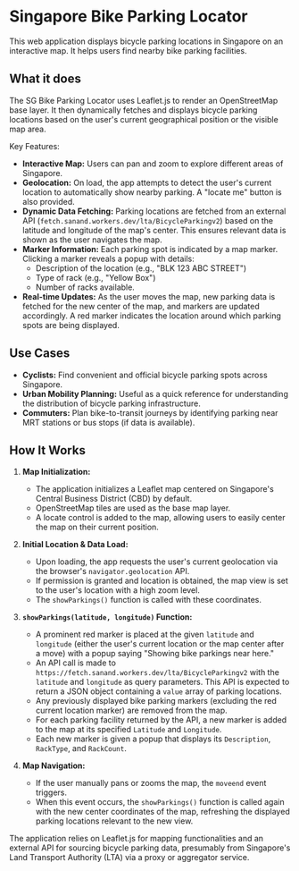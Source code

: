 # Singapore Bike Parking Locator

This web application displays bicycle parking locations in Singapore on an interactive map. It helps users find nearby bike parking facilities.

## What it does

The SG Bike Parking Locator uses Leaflet.js to render an OpenStreetMap base layer. It then dynamically fetches and displays bicycle parking locations based on the user's current geographical position or the visible map area.

Key Features:
-   **Interactive Map:** Users can pan and zoom to explore different areas of Singapore.
-   **Geolocation:** On load, the app attempts to detect the user's current location to automatically show nearby parking. A "locate me" button is also provided.
-   **Dynamic Data Fetching:** Parking locations are fetched from an external API (`fetch.sanand.workers.dev/lta/BicycleParkingv2`) based on the latitude and longitude of the map's center. This ensures relevant data is shown as the user navigates the map.
-   **Marker Information:** Each parking spot is indicated by a map marker. Clicking a marker reveals a popup with details:
    *   Description of the location (e.g., "BLK 123 ABC STREET")
    *   Type of rack (e.g., "Yellow Box")
    *   Number of racks available.
-   **Real-time Updates:** As the user moves the map, new parking data is fetched for the new center of the map, and markers are updated accordingly. A red marker indicates the location around which parking spots are being displayed.

## Use Cases

-   **Cyclists:** Find convenient and official bicycle parking spots across Singapore.
-   **Urban Mobility Planning:** Useful as a quick reference for understanding the distribution of bicycle parking infrastructure.
-   **Commuters:** Plan bike-to-transit journeys by identifying parking near MRT stations or bus stops (if data is available).

## How It Works

1.  **Map Initialization:**
    *   The application initializes a Leaflet map centered on Singapore's Central Business District (CBD) by default.
    *   OpenStreetMap tiles are used as the base map layer.
    *   A locate control is added to the map, allowing users to easily center the map on their current position.

2.  **Initial Location & Data Load:**
    *   Upon loading, the app requests the user's current geolocation via the browser's `navigator.geolocation` API.
    *   If permission is granted and location is obtained, the map view is set to the user's location with a high zoom level.
    *   The `showParkings()` function is called with these coordinates.

3.  **`showParkings(latitude, longitude)` Function:**
    *   A prominent red marker is placed at the given `latitude` and `longitude` (either the user's current location or the map center after a move) with a popup saying "Showing bike parkings near here."
    *   An API call is made to `https://fetch.sanand.workers.dev/lta/BicycleParkingv2` with the `latitude` and `longitude` as query parameters. This API is expected to return a JSON object containing a `value` array of parking locations.
    *   Any previously displayed bike parking markers (excluding the red current location marker) are removed from the map.
    *   For each parking facility returned by the API, a new marker is added to the map at its specified `Latitude` and `Longitude`.
    *   Each new marker is given a popup that displays its `Description`, `RackType`, and `RackCount`.

4.  **Map Navigation:**
    *   If the user manually pans or zooms the map, the `moveend` event triggers.
    *   When this event occurs, the `showParkings()` function is called again with the new center coordinates of the map, refreshing the displayed parking locations relevant to the new view.

The application relies on Leaflet.js for mapping functionalities and an external API for sourcing bicycle parking data, presumably from Singapore's Land Transport Authority (LTA) via a proxy or aggregator service.
